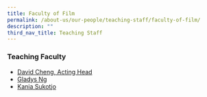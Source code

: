 ```yaml
---
title: Faculty of Film
permalink: /about-us/our-people/teaching-staff/faculty-of-film/
description: ""
third_nav_title: Teaching Staff
---
```

### Teaching Faculty

*   [David Cheng, Acting Head](/about-us/our-people/teaching-staff/faculty-of-film/david-cheng)
*   [Gladys Ng](/about-us/our-people/teaching-staff/faculty-of-film/gladys-ng)
*   [Kania Sukotjo](/about-us/our-people/teaching-staff/faculty-of-film/kania-sukotjo)